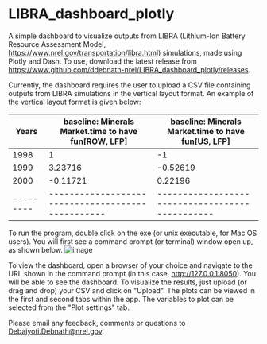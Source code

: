 # LIBRA_dashboard_plotly
 A simple dashboard to visualize outputs from LIBRA (Lithium-Ion Battery Resource Assessment Model, https://www.nrel.gov/transportation/libra.html) simulations, made using Plotly and Dash. To use, download the latest release from https://www.github.com/ddebnath-nrel/LIBRA_dashboard_plotly/releases.

Currently, the dashboard requires the user to upload a CSV file containing outputs from LIBRA simulations in the vertical layout format. An example of the vertical layout format is given below:

| Years   |	baseline: Minerals Market.time to have fun[ROW, LFP]	|baseline: Minerals Market.time to have fun[US, LFP] |
|---------|-------------------------------------------------|-----------------------------------------------|
| 1998	   |1	                                               | -1                                            |
| 1999	   |3.23716	                                         |-0.52619                                       |
| 2000	   |-0.11721	                                        |0.22196                                        |
|---------|-------------------------------------------------|-----------------------------------------------|

To run the program, double click on the exe (or unix executable, for Mac OS users). You will first see a command prompt (or terminal) window open up, as shown below.
![image](https://user-images.githubusercontent.com/107583173/194936368-3e2183de-ef33-4bc6-a3b8-1ba8c56691c5.png)

To view the dashboard, open a browser of your choice and navigate to the URL shown in the command prompt (in this case, http://127.0.0.1:8050). You will be able to see the dashboard.
To visualize the results, just upload (or drag and drop) your CSV and click on "Upload". The plots can be viewed in the first and second tabs within the app. The variables to plot can be selected from the "Plot settings" tab.

Please email any feedback, comments or questions to Debajyoti.Debnath@nrel.gov.
